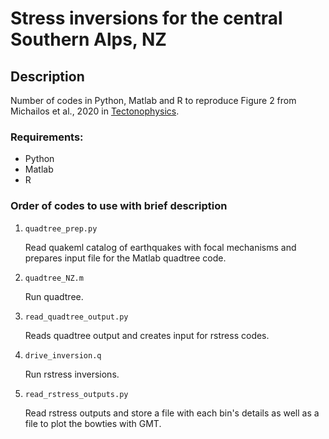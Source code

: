 # Stress inversions for the central Southern Alps, NZ

## Description ##
Number of codes in Python, Matlab and R to reproduce Figure 2
from Michailos et al., 2020 in [Tectonophysics](https://www.sciencedirect.com/science/article/abs/pii/S0040195119303208?via%3Dihub).

### Requirements:
- Python
- Matlab
- R

### Order of codes to use with brief description
1) `quadtree_prep.py`

    Read quakeml catalog of earthquakes with focal mechanisms and 
    prepares input file for the Matlab quadtree code.

2) `quadtree_NZ.m`

    Run quadtree. 

3) `read_quadtree_output.py`

    Reads quadtree output and creates input for rstress codes.


4) `drive_inversion.q`

    Run rstress inversions.  

5) `read_rstress_outputs.py`

    Read rstress outputs and store a file with each bin's
    details as well as a file to plot the bowties with GMT.

